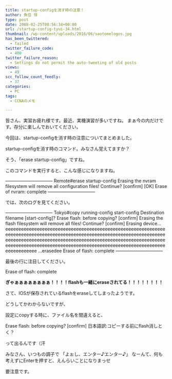 ```yaml
---
title: startup-configを消す時の注意！
author: 魚住 惇
type: post
date: 2008-02-25T08:56:34+00:00
url: /startup-config-tyui-34.html
thumbnail: /wp-content/uploads/2016/06/saotomelogos.jpg
has_been_twittered:
  - failed
twitter_failure_code:
  - 400
twitter_failure_reason:
  - Settings do not permit the auto-tweeting of old posts
views:
  - 49
scc_follow_count_feedly:
  - 37
categories:
  - PC
tags:
  - CCNAのメモ

---
```

皆さん、実習お疲れ様です。最近、実機演習が多いですね。 まぁ今の内だけです。存分に楽しんでおいてください。

今回は、startup-configを消す時の注意についてまとめました。

<!--more-->

startup-configを消す時のコマンド。みなさん覚えてますか？

そう、「erase startup-config」ですね。

このコマンドを実行すると、こんな感じになりますね。

&#8212;&#8212;&#8212;&#8212;&#8212;&#8212;&#8212;&#8212;&#8212;&#8212;&#8211; Remote#erase startup-config Erasing the nvram filesystem will remove all configuration files! Continue? \[confirm\] \[OK\] Erase of nvram: complete &#8212;&#8212;&#8212;&#8212;&#8212;&#8212;&#8212;&#8212;&#8212;&#8212;&#8211;

では、次のログを見てください。

&#8212;&#8212;&#8212;&#8212;&#8212;&#8212;&#8212;&#8212;&#8212;&#8212;&#8211; Tokyo#copy running-config start-config Destination filename [start-config]? Erase flash: before copying? [confirm] Erasing the flash filesystem will remove all files! Continue? [confirm] Erasing device&#8230; eeeeeeeeeeeeeeeeeeeeeeeeeeeeeeeeeeeeeeeeeeeeeeeeeeeeeeeeeeeeeeeeeeeeeeeeeeeeeeeeeeeeeeeeeeeeeeeeeeeeeeeeeeeeeeeeeeeeeeeeeeeeeeeeeeeeeeeeeeeeeeeeeeeeeeeeeeeeeeeeeeeeeeeeeeeeeeeeeeeeeeeeeeeeeeeeeeeeeeeeeeeeeeeeeeeeeeeeeeeeeeeeeeeeeeeeeeeeeeeeeeeeeeeeeeeeeeee &#8230;erasedee Erase of flash: complete &#8212;&#8212;&#8212;&#8212;&#8212;&#8212;&#8212;&#8212;&#8212;&#8212;&#8211;

最後の行に注目してください。

Erase of flash: complete

 **ぎゃぁぁぁぁぁぁぁぁ！！！！flashも一緒にeraseされてる！！！！！！！！**

さて、IOSが保存されているflashをeraseしてしまったようです。

どうしてかわからないですが、

設定にcopyする時に、ファイル名を間違えると、

Erase flash: before copying? [confirm] 日本語訳:コピーする前にflash消しとく？

って出るんです（汗

みなさん、いつもの調子で 「よぉし、エンター♪エンター♪」 なーんて、何も考えずにEnterを押すと、えんらいことになりまっせ

要注意です。